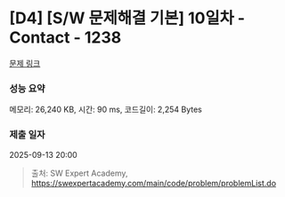 # [D4] [S/W 문제해결 기본] 10일차 - Contact - 1238 

[문제 링크](https://swexpertacademy.com/main/code/problem/problemDetail.do?contestProbId=AV15B1cKAKwCFAYD) 

### 성능 요약

메모리: 26,240 KB, 시간: 90 ms, 코드길이: 2,254 Bytes

### 제출 일자

2025-09-13 20:00



> 출처: SW Expert Academy, https://swexpertacademy.com/main/code/problem/problemList.do